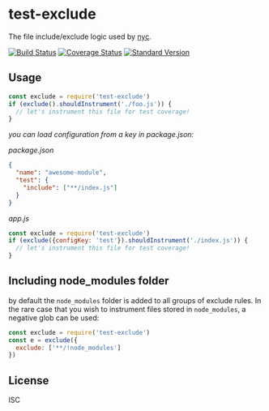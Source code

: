 # test-exclude

The file include/exclude logic used by [nyc](https://github.com/istanbuljs/nyc).

[![Build Status](https://travis-ci.org/istanbuljs/test-exclude.svg)](https://travis-ci.org/istanbuljs/test-exclude)
[![Coverage Status](https://coveralls.io/repos/github/istanbuljs/test-exclude/badge.svg?branch=master)](https://coveralls.io/github/istanbuljs/test-exclude?branch=master)
[![Standard Version](https://img.shields.io/badge/release-standard%20version-brightgreen.svg)](https://github.com/conventional-changelog/standard-version)

## Usage

```js
const exclude = require('test-exclude')
if (exclude().shouldInstrument('./foo.js')) {
  // let's instrument this file for test coverage!
}
```

_you can load configuration from a key in package.json:_

_package.json_

```json
{
  "name": "awesome-module",
  "test": {
    "include": ["**/index.js"]
  }
}
```

_app.js_

```js
const exclude = require('test-exclude')
if (exclude({configKey: 'test'}).shouldInstrument('./index.js')) {
  // let's instrument this file for test coverage!
}
```

## Including node_modules folder

by default the `node_modules` folder is added to all groups of
exclude rules. In the rare case that you wish to instrument files
stored in `node_modules`, a negative glob can be used:

```js
const exclude = require('test-exclude')
const e = exclude({
  exclude: ['**/!node_modules']
})
```

## License

ISC
